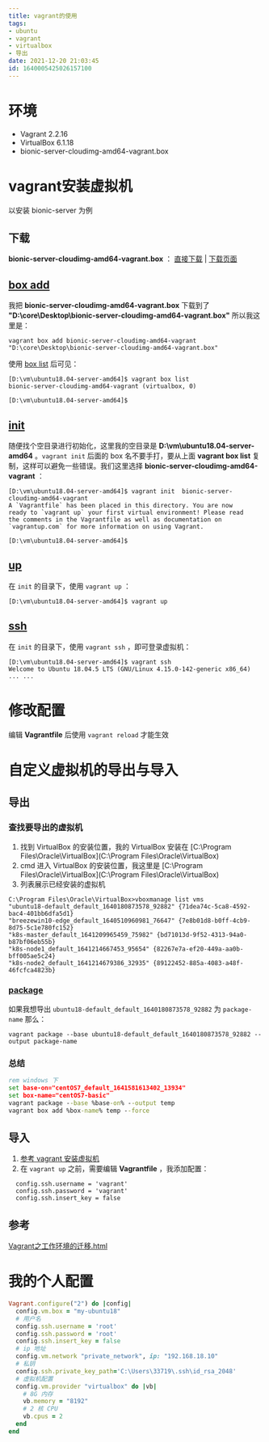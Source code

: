 ```yaml
---
title: vagrant的使用
tags: 
- ubuntu
- vagrant
- virtualbox
- 导出
date: 2021-12-20 21:03:45
id: 1640005425026157100
---
```


# 环境

- Vagrant 2.2.16 
- VirtualBox 6.1.18 
- bionic-server-cloudimg-amd64-vagrant.box

# vagrant安装虚拟机

以安装 bionic-server 为例

## 下载

**bionic-server-cloudimg-amd64-vagrant.box** ： [直接下载](https://mirrors.tuna.tsinghua.edu.cn/ubuntu-cloud-images/bionic/current/bionic-server-cloudimg-amd64-vagrant.box) | [下载页面](https://mirrors.tuna.tsinghua.edu.cn/ubuntu-cloud-images/bionic/current/) 

## [box add](https://www.vagrantup.com/docs/cli/box#box-add) 

我把 **bionic-server-cloudimg-amd64-vagrant.box** 下载到了 **"D:\core\Desktop\bionic-server-cloudimg-amd64-vagrant.box"** 所以我这里是：

```
vagrant box add bionic-server-cloudimg-amd64-vagrant "D:\core\Desktop\bionic-server-cloudimg-amd64-vagrant.box"
```

使用 [box list](https://www.vagrantup.com/docs/cli/box#box-list) 后可见：

```
[D:\vm\ubuntu18.04-server-amd64]$ vagrant box list
bionic-server-cloudimg-amd64-vagrant (virtualbox, 0)

[D:\vm\ubuntu18.04-server-amd64]$ 

```

##  [init](https://www.vagrantup.com/docs/cli/init) 

随便找个空目录进行初始化，这里我的空目录是 **D:\vm\ubuntu18.04-server-amd64** 。`vagrant init` 后面的 box 名不要手打，要从上面 **vagrant box list** 复制，这样可以避免一些错误。我们这里选择 **bionic-server-cloudimg-amd64-vagrant** ：

```
[D:\vm\ubuntu18.04-server-amd64]$ vagrant init  bionic-server-cloudimg-amd64-vagrant
A `Vagrantfile` has been placed in this directory. You are now
ready to `vagrant up` your first virtual environment! Please read
the comments in the Vagrantfile as well as documentation on
`vagrantup.com` for more information on using Vagrant.

[D:\vm\ubuntu18.04-server-amd64]$ 

```

## [up](https://www.vagrantup.com/docs/cli/up) 

在 `init` 的目录下，使用 `vagrant up` ：

```
[D:\vm\ubuntu18.04-server-amd64]$ vagrant up
```

## [ssh](https://www.vagrantup.com/docs/cli/ssh) 

在 `init` 的目录下，使用 `vagrant ssh` ，即可登录虚拟机：

```
[D:\vm\ubuntu18.04-server-amd64]$ vagrant ssh
Welcome to Ubuntu 18.04.5 LTS (GNU/Linux 4.15.0-142-generic x86_64)
... ...
```

# 修改配置

编辑 **Vagrantfile** 后使用 `vagrant reload` 才能生效

# 自定义虚拟机的导出与导入

## 导出

### 查找要导出的虚拟机

1. 找到 VirtualBox 的安装位置，我的 VirtualBox 安装在 [C:\Program Files\Oracle\VirtualBox](C:\Program Files\Oracle\VirtualBox) 
2. cmd 进入 VirtualBox 的安装位置，我这里是  [C:\Program Files\Oracle\VirtualBox](C:\Program Files\Oracle\VirtualBox) 
3. 列表展示已经安装的虚拟机

```
C:\Program Files\Oracle\VirtualBox>vboxmanage list vms
"ubuntu18-default_default_1640180873578_92882" {71dea74c-5ca8-4592-bac4-401bb6dfa5d1}
"breezewin10-edge_default_1640510960981_76647" {7e8b01d8-b0ff-4cb9-8d75-5c1e780fc152}
"k8s-master_default_1641209965459_75982" {bd71013d-9f52-4313-94a0-b87bf06eb55b}
"k8s-node1_default_1641214667453_95654" {82267e7a-ef20-449a-aa0b-bff005ae5c24}
"k8s-node2_default_1641214679386_32935" {89122452-885a-4083-a48f-46fcfca4823b}
```

###  [package](https://www.vagrantup.com/docs/cli/package)  

如果我想导出 `ubuntu18-default_default_1640180873578_92882` 为 `package-name` 那么：

```
vagrant package --base ubuntu18-default_default_1640180873578_92882 --output package-name
```

### 总结

```bat
rem windows 下
set base-on="centOS7_default_1641581613402_13934"
set box-name="centOS7-basic"
vagrant package --base %base-on% --output temp
vagrant box add %box-name% temp --force

```

## 导入

1.  [参考 vagrant 安装虚拟机](#vagrant安装虚拟机) 
2. 在 `vagrant up`  之前，需要编辑 **Vagrantfile** ，我添加配置：

```
  config.ssh.username = 'vagrant'
  config.ssh.password = 'vagrant'
  config.ssh.insert_key = false
```

## 参考

 [Vagrant之工作环境的迁移.html](assets\references\Vagrant之工作环境的迁移.html) 

# 我的个人配置

```ruby
Vagrant.configure("2") do |config|
  config.vm.box = "my-ubuntu18"
  # 用户名
  config.ssh.username = 'root'
  config.ssh.password = 'root'
  config.ssh.insert_key = false
  # ip 地址
  config.vm.network "private_network", ip: "192.168.18.10"
  # 私钥
  config.ssh.private_key_path='C:\Users\33719\.ssh\id_rsa_2048'
  # 虚拟机配置
  config.vm.provider "virtualbox" do |vb|
    # 8G 内存
    vb.memory = "8192"
    # 2 核 CPU
    vb.cpus = 2
  end
end
```



